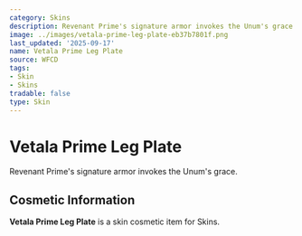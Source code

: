 ```yaml
---
category: Skins
description: Revenant Prime's signature armor invokes the Unum's grace.
image: ../images/vetala-prime-leg-plate-eb37b7801f.png
last_updated: '2025-09-17'
name: Vetala Prime Leg Plate
source: WFCD
tags:
- Skin
- Skins
tradable: false
type: Skin
---
```


# Vetala Prime Leg Plate

Revenant Prime's signature armor invokes the Unum's grace.

## Cosmetic Information

**Vetala Prime Leg Plate** is a skin cosmetic item for Skins.

